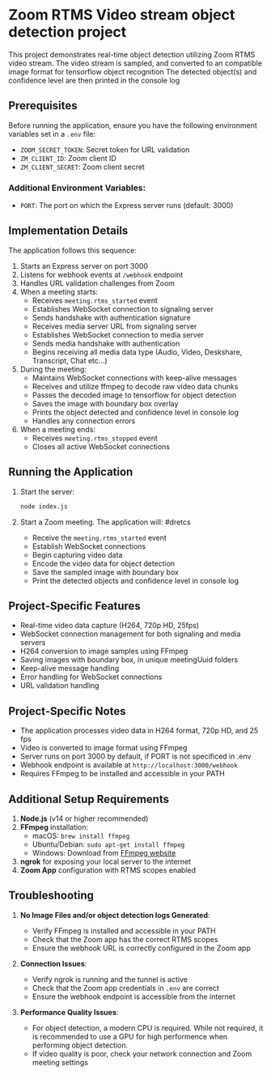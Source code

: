 # Zoom RTMS Video stream object detection project

This project demonstrates real-time object detection utilizing Zoom RTMS video stream. The video stream is sampled, and converted to an compatible image format for tensorflow object recognition  The detected object(s) and confidence level are then printed in the console log

## Prerequisites

Before running the application, ensure you have the following environment variables set in a `.env` file:
- `ZOOM_SECRET_TOKEN`: Secret token for URL validation
- `ZM_CLIENT_ID`: Zoom client ID
- `ZM_CLIENT_SECRET`: Zoom client secret

### Additional Environment Variables:
- `PORT`: The port on which the Express server runs (default: 3000)

## Implementation Details

The application follows this sequence:

1. Starts an Express server on port 3000
2. Listens for webhook events at `/webhook` endpoint
3. Handles URL validation challenges from Zoom
4. When a meeting starts:
   - Receives `meeting.rtms_started` event
   - Establishes WebSocket connection to signaling server
   - Sends handshake with authentication signature
   - Receives media server URL from signaling server
   - Establishes WebSocket connection to media server
   - Sends media handshake with authentication
   - Begins receiving all media data type (Audio, Video, Deskshare, Transcript, Chat etc...)
5. During the meeting:  
   - Maintains WebSocket connections with keep-alive messages
   - Receives and utilize ffmpeg to decode raw video data chunks
   - Passes the decoded image to tensorflow for object detection
   - Saves the image with boundary box overlay
   - Prints the object detected and confidence level in console log
   - Handles any connection errors
6. When a meeting ends:  
   - Receives `meeting.rtms_stopped` event
   - Closes all active WebSocket connections

## Running the Application

1. Start the server:
   ```bash
   node index.js  
   ```

2. Start a Zoom meeting. The application will: #dretcs 
   - Receive the `meeting.rtms_started` event
   - Establish WebSocket connections
   - Begin capturing video data
   - Encode the video data for object detection
   - Save the sampled image with boundary box
   - Print the detected objects and confidence level in console log

## Project-Specific Features  

- Real-time video data capture (H264, 720p HD, 25fps)
- WebSocket connection management for both signaling and media servers
- H264 conversion to image samples using FFmpeg
- Saving images with boundary box, in unique meetingUuid folders
- Keep-alive message handling
- Error handling for WebSocket connections
- URL validation handling

## Project-Specific Notes 

- The application processes video data in H264 format, 720p HD, and 25 fps
- Video is converted to image format using FFmpeg
- Server runs on port 3000 by default, if PORT is not specificed in .env
- Webhook endpoint is available at `http://localhost:3000/webhook`
- Requires FFmpeg to be installed and accessible in your PATH

## Additional Setup Requirements 

1. **Node.js** (v14 or higher recommended)
2. **FFmpeg** installation:
   - macOS: `brew install ffmpeg`
   - Ubuntu/Debian: `sudo apt-get install ffmpeg`
   - Windows: Download from [FFmpeg website](https://ffmpeg.org/download.html)
3. **ngrok** for exposing your local server to the internet
4. **Zoom App** configuration with RTMS scopes enabled

## Troubleshooting 

1. **No Image Files and/or object detection logs Generated**:
   - Verify FFmpeg is installed and accessible in your PATH
   - Check that the Zoom app has the correct RTMS scopes
   - Ensure the webhook URL is correctly configured in the Zoom app

2. **Connection Issues**:
   - Verify ngrok is running and the tunnel is active
   - Check that the Zoom app credentials in `.env` are correct
   - Ensure the webhook endpoint is accessible from the internet

3. **Performance Quality Issues**:
   - For object detection, a modern CPU is required. While not required, it is recommended to use a GPU for high performence when performing object detection.
   - If video quality is poor, check your network connection and Zoom meeting settings
